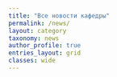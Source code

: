 ```yaml
---
title: "Все новости кафедры"
permalink: /news/
layout: category
taxonomy: news
author_profile: true
entries_layout: grid
classes: wide
---
```

